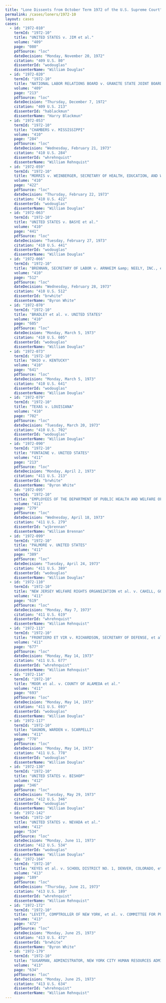 ```yaml
---
title: "Lone Dissents from October Term 1972 of the U.S. Supreme Court"
permalink: /cases/loners/1972-10
layout: cases
cases:
  - id: "1972-010"
    termId: "1972-10"
    title: "UNITED STATES v. JIM et al."
    volume: "409"
    page: "080"
    pdfSource: "loc"
    dateDecision: "Monday, November 20, 1972"
    citation: "409 U.S. 80"
    dissenterId: "wodouglas"
    dissenterName: "William Douglas"
  - id: "1972-020"
    termId: "1972-10"
    title: "NATIONAL LABOR RELATIONS BOARD v. GRANITE STATE JOINT BOARD, TEXTILE WORKERS UNION OF AMERICA, LOCAL 1029, AFL-CIO"
    volume: "409"
    page: "213"
    pdfSource: "loc"
    dateDecision: "Thursday, December 7, 1972"
    citation: "409 U.S. 213"
    dissenterId: "hablackmun"
    dissenterName: "Harry Blackmun"
  - id: "1972-053"
    termId: "1972-10"
    title: "CHAMBERS v. MISSISSIPPI"
    volume: "410"
    page: "284"
    pdfSource: "loc"
    dateDecision: "Wednesday, February 21, 1973"
    citation: "410 U.S. 284"
    dissenterId: "whrehnquist"
    dissenterName: "William Rehnquist"
  - id: "1972-059"
    termId: "1972-10"
    title: "MORRIS v. WEINBERGER, SECRETARY OF HEALTH, EDUCATION, AND WELFARE"
    volume: "410"
    page: "422"
    pdfSource: "loc"
    dateDecision: "Thursday, February 22, 1973"
    citation: "410 U.S. 422"
    dissenterId: "wodouglas"
    dissenterName: "William Douglas"
  - id: "1972-063"
    termId: "1972-10"
    title: "UNITED STATES v. BASYE et al."
    volume: "410"
    page: "441"
    pdfSource: "loc"
    dateDecision: "Tuesday, February 27, 1973"
    citation: "410 U.S. 441"
    dissenterId: "wodouglas"
    dissenterName: "William Douglas"
  - id: "1972-066"
    termId: "1972-10"
    title: "BRENNAN, SECRETARY OF LABOR v. ARNHEIM &amp; NEELY, INC., et al."
    volume: "410"
    page: "512"
    pdfSource: "loc"
    dateDecision: "Wednesday, February 28, 1973"
    citation: "410 U.S. 512"
    dissenterId: "brwhite"
    dissenterName: "Byron White"
  - id: "1972-070"
    termId: "1972-10"
    title: "BRADLEY et al. v. UNITED STATES"
    volume: "410"
    page: "605"
    pdfSource: "loc"
    dateDecision: "Monday, March 5, 1973"
    citation: "410 U.S. 605"
    dissenterId: "wodouglas"
    dissenterName: "William Douglas"
  - id: "1972-073"
    termId: "1972-10"
    title: "OHIO v. KENTUCKY"
    volume: "410"
    page: "641"
    pdfSource: "loc"
    dateDecision: "Monday, March 5, 1973"
    citation: "410 U.S. 641"
    dissenterId: "wodouglas"
    dissenterName: "William Douglas"
  - id: "1972-079"
    termId: "1972-10"
    title: "TEXAS v. LOUISIANA"
    volume: "410"
    page: "702"
    pdfSource: "loc"
    dateDecision: "Tuesday, March 20, 1973"
    citation: "410 U.S. 702"
    dissenterId: "wodouglas"
    dissenterName: "William Douglas"
  - id: "1972-090"
    termId: "1972-10"
    title: "FONTAINE v. UNITED STATES"
    volume: "411"
    page: "213"
    pdfSource: "loc"
    dateDecision: "Monday, April 2, 1973"
    citation: "411 U.S. 213"
    dissenterId: "brwhite"
    dissenterName: "Byron White"
  - id: "1972-095"
    termId: "1972-10"
    title: "EMPLOYEES OF THE DEPARTMENT OF PUBLIC HEALTH AND WELFARE OF MISSOURI et al. v. DEPARTMENT OF PUBLIC HEALTH AND WELFARE OF MISSOURI et al."
    volume: "411"
    page: "279"
    pdfSource: "loc"
    dateDecision: "Wednesday, April 18, 1973"
    citation: "411 U.S. 279"
    dissenterId: "wjbrennan"
    dissenterName: "William Brennan"
  - id: "1972-099"
    termId: "1972-10"
    title: "PALMORE v. UNITED STATES"
    volume: "411"
    page: "389"
    pdfSource: "loc"
    dateDecision: "Tuesday, April 24, 1973"
    citation: "411 U.S. 389"
    dissenterId: "wodouglas"
    dissenterName: "William Douglas"
  - id: "1972-110"
    termId: "1972-10"
    title: "NEW JERSEY WELFARE RIGHTS ORGANIZATION et al. v. CAHILL, GOVERNOR OF NEW JERSEY, et al."
    volume: "411"
    page: "619"
    pdfSource: "loc"
    dateDecision: "Monday, May 7, 1973"
    citation: "411 U.S. 619"
    dissenterId: "whrehnquist"
    dissenterName: "William Rehnquist"
  - id: "1972-113"
    termId: "1972-10"
    title: "FRONTIERO ET VIR v. RICHARDSON, SECRETARY OF DEFENSE, et al."
    volume: "411"
    page: "677"
    pdfSource: "loc"
    dateDecision: "Monday, May 14, 1973"
    citation: "411 U.S. 677"
    dissenterId: "whrehnquist"
    dissenterName: "William Rehnquist"
  - id: "1972-114"
    termId: "1972-10"
    title: "MOOR et al. v. COUNTY OF ALAMEDA et al."
    volume: "411"
    page: "693"
    pdfSource: "loc"
    dateDecision: "Monday, May 14, 1973"
    citation: "411 U.S. 693"
    dissenterId: "wodouglas"
    dissenterName: "William Douglas"
  - id: "1972-117"
    termId: "1972-10"
    title: "GAGNON, WARDEN v. SCARPELLI"
    volume: "411"
    page: "778"
    pdfSource: "loc"
    dateDecision: "Monday, May 14, 1973"
    citation: "411 U.S. 778"
    dissenterId: "wodouglas"
    dissenterName: "William Douglas"
  - id: "1972-130"
    termId: "1972-10"
    title: "UNITED STATES v. BISHOP"
    volume: "412"
    page: "346"
    pdfSource: "loc"
    dateDecision: "Tuesday, May 29, 1973"
    citation: "412 U.S. 346"
    dissenterId: "wodouglas"
    dissenterName: "William Douglas"
  - id: "1972-142"
    termId: "1972-10"
    title: "UNITED STATES v. NEVADA et al."
    volume: "412"
    page: "534"
    pdfSource: "loc"
    dateDecision: "Monday, June 11, 1973"
    citation: "412 U.S. 534"
    dissenterId: "wodouglas"
    dissenterName: "William Douglas"
  - id: "1972-164"
    termId: "1972-10"
    title: "KEYES et al. v. SCHOOL DISTRICT NO. 1, DENVER, COLORADO, et al."
    volume: "413"
    page: "189"
    pdfSource: "loc"
    dateDecision: "Thursday, June 21, 1973"
    citation: "413 U.S. 189"
    dissenterId: "whrehnquist"
    dissenterName: "William Rehnquist"
  - id: "1972-172"
    termId: "1972-10"
    title: "LEVITT, COMPTROLLER OF NEW YORK, et al. v. COMMITTEE FOR PUBLIC EDUCATION &amp; RELIGIOUS LIBERTY et al."
    volume: "413"
    page: "472"
    pdfSource: "loc"
    dateDecision: "Monday, June 25, 1973"
    citation: "413 U.S. 472"
    dissenterId: "brwhite"
    dissenterName: "Byron White"
  - id: "1972-179"
    termId: "1972-10"
    title: "SUGARMAN, ADMINISTRATOR, NEW YORK CITY HUMAN RESOURCES ADMINISTRATION, et al. v. DOUGALL et al."
    volume: "413"
    page: "634"
    pdfSource: "loc"
    dateDecision: "Monday, June 25, 1973"
    citation: "413 U.S. 634"
    dissenterId: "whrehnquist"
    dissenterName: "William Rehnquist"
---
```

